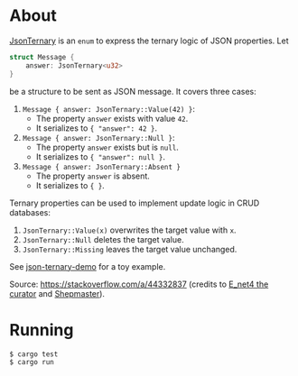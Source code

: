# About

[JsonTernary](./src/json_ternary.rs) is an `enum` to express the ternary logic of JSON properties. Let
```rust
struct Message {
    answer: JsonTernary<u32>
}
```
be a structure to be sent as JSON message. It covers three cases:

1. `Message { answer: JsonTernary::Value(42) }`:
    * The property `answer` exists with value `42`.
    * It serializes to `{ "answer": 42 }`.
2. `Message { answer: JsonTernary::Null }`:
    * The property `answer` exists but is `null`.
    * It serializes to `{ "answer": null }`.
3. `Message { answer: JsonTernary::Absent }`
    * The property `answer` is absent.
    * It serializes to `{ }`.

Ternary properties can be used to implement update logic in CRUD databases: 
1. `JsonTernary::Value(x)` overwrites the target value with `x`.
2. `JsonTernary::Null` deletes the target value.
2. `JsonTernary::Missing` leaves the target value unchanged.

See [json-ternary-demo](./src/bin/json-ternary-demo.rs) for a toy example.

Source: https://stackoverflow.com/a/44332837 (credits to [E_net4 the curator](https://stackoverflow.com/users/1233251/e-net4-the-curator) and [Shepmaster](https://stackoverflow.com/users/155423/shepmaster)).

# Running
```shell
$ cargo test
$ cargo run
```

